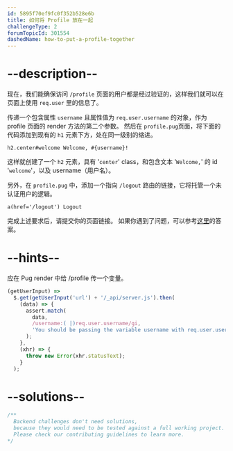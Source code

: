 ```yaml
---
id: 5895f70ef9fc0f352b528e6b
title: 如何将 Profile 放在一起
challengeType: 2
forumTopicId: 301554
dashedName: how-to-put-a-profile-together
---
```


# --description--

现在，我们能确保访问 `/profile` 页面的用户都是经过验证的，这样我们就可以在页面上使用 `req.user` 里的信息了。

传递一个包含属性 `username` 且属性值为 `req.user.username` 的对象，作为 profile 页面的 render 方法的第二个参数。 然后在 `profile.pug`页面，将下面的代码添加到现有的 `h1` 元素下方，处在同一级别的缩进。

```pug
h2.center#welcome Welcome, #{username}!
```

这样就创建了一个 `h2` 元素，具有 '`center`' class，和包含文本 '`Welcome,`' 的 id '`welcome`'，以及 username（用户名）。

另外，在 `profile.pug` 中，添加一个指向 `/logout` 路由的链接，它将托管一个未认证用户的逻辑。

```pug
a(href='/logout') Logout
```

完成上述要求后，请提交你的页面链接。 如果你遇到了问题，可以参考[这里](https://gist.github.com/camperbot/136b3ad611cc80b41cab6f74bb460f6a)的答案。

# --hints--

应在 Pug render 中给 /profile 传一个变量。

```js
(getUserInput) =>
  $.get(getUserInput('url') + '/_api/server.js').then(
    (data) => {
      assert.match(
        data,
        /username:( |)req.user.username/gi,
        'You should be passing the variable username with req.user.username into the render function of the profile page'
      );
    },
    (xhr) => {
      throw new Error(xhr.statusText);
    }
  );
```

# --solutions--

```js
/**
  Backend challenges don't need solutions, 
  because they would need to be tested against a full working project. 
  Please check our contributing guidelines to learn more.
*/
```
